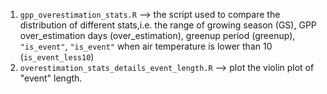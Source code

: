 1. `gpp_overestimation_stats.R` --> the script used to compare the distribution of different stats,i.e. the range of growing season (GS), GPP over_estimation days (over_estimation), greenup period (greenup), `"is_event"`, `"is_event"` when air temperature is lower than 10 (`is_event_less10`)
2. `overestimation_stats_details_event_length.R` --> plot the violin plot of "event" length.

